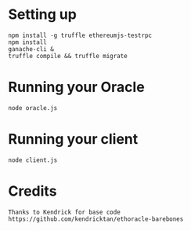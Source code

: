 # 

# Setting up
```
npm install -g truffle ethereumjs-testrpc
npm install
ganache-cli &
truffle compile && truffle migrate
```

# Running your Oracle
```
node oracle.js
```

# Running your client
```
node client.js
```

# Credits
```
Thanks to Kendrick for base code https://github.com/kendricktan/ethoracle-barebones
```